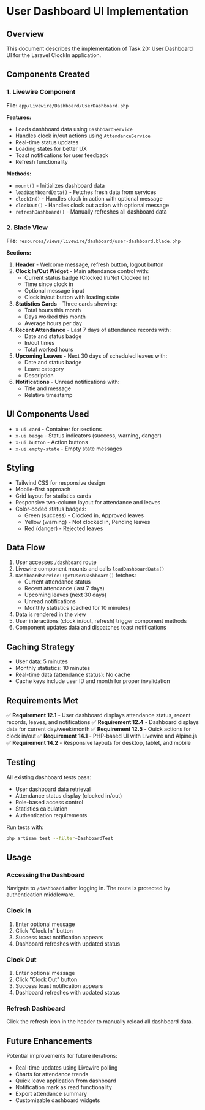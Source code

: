 # User Dashboard UI Implementation

## Overview
This document describes the implementation of Task 20: User Dashboard UI for the Laravel ClockIn application.

## Components Created

### 1. Livewire Component
**File:** `app/Livewire/Dashboard/UserDashboard.php`

**Features:**
- Loads dashboard data using `DashboardService`
- Handles clock in/out actions using `AttendanceService`
- Real-time status updates
- Loading states for better UX
- Toast notifications for user feedback
- Refresh functionality

**Methods:**
- `mount()` - Initializes dashboard data
- `loadDashboardData()` - Fetches fresh data from services
- `clockIn()` - Handles clock in action with optional message
- `clockOut()` - Handles clock out action with optional message
- `refreshDashboard()` - Manually refreshes all dashboard data

### 2. Blade View
**File:** `resources/views/livewire/dashboard/user-dashboard.blade.php`

**Sections:**
1. **Header** - Welcome message, refresh button, logout button
2. **Clock In/Out Widget** - Main attendance control with:
   - Current status badge (Clocked In/Not Clocked In)
   - Time since clock in
   - Optional message input
   - Clock in/out button with loading state
3. **Statistics Cards** - Three cards showing:
   - Total hours this month
   - Days worked this month
   - Average hours per day
4. **Recent Attendance** - Last 7 days of attendance records with:
   - Date and status badge
   - In/out times
   - Total worked hours
5. **Upcoming Leaves** - Next 30 days of scheduled leaves with:
   - Date and status badge
   - Leave category
   - Description
6. **Notifications** - Unread notifications with:
   - Title and message
   - Relative timestamp

## UI Components Used

- `x-ui.card` - Container for sections
- `x-ui.badge` - Status indicators (success, warning, danger)
- `x-ui.button` - Action buttons
- `x-ui.empty-state` - Empty state messages

## Styling

- Tailwind CSS for responsive design
- Mobile-first approach
- Grid layout for statistics cards
- Responsive two-column layout for attendance and leaves
- Color-coded status badges:
  - Green (success) - Clocked in, Approved leaves
  - Yellow (warning) - Not clocked in, Pending leaves
  - Red (danger) - Rejected leaves

## Data Flow

1. User accesses `/dashboard` route
2. Livewire component mounts and calls `loadDashboardData()`
3. `DashboardService::getUserDashboard()` fetches:
   - Current attendance status
   - Recent attendance (last 7 days)
   - Upcoming leaves (next 30 days)
   - Unread notifications
   - Monthly statistics (cached for 10 minutes)
4. Data is rendered in the view
5. User interactions (clock in/out, refresh) trigger component methods
6. Component updates data and dispatches toast notifications

## Caching Strategy

- User data: 5 minutes
- Monthly statistics: 10 minutes
- Real-time data (attendance status): No cache
- Cache keys include user ID and month for proper invalidation

## Requirements Met

✅ **Requirement 12.1** - User dashboard displays attendance status, recent records, leaves, and notifications
✅ **Requirement 12.4** - Dashboard displays data for current day/week/month
✅ **Requirement 12.5** - Quick actions for clock in/out
✅ **Requirement 14.1** - PHP-based UI with Livewire and Alpine.js
✅ **Requirement 14.2** - Responsive layouts for desktop, tablet, and mobile

## Testing

All existing dashboard tests pass:
- User dashboard data retrieval
- Attendance status display (clocked in/out)
- Role-based access control
- Statistics calculation
- Authentication requirements

Run tests with:
```bash
php artisan test --filter=DashboardTest
```

## Usage

### Accessing the Dashboard
Navigate to `/dashboard` after logging in. The route is protected by authentication middleware.

### Clock In
1. Enter optional message
2. Click "Clock In" button
3. Success toast notification appears
4. Dashboard refreshes with updated status

### Clock Out
1. Enter optional message
2. Click "Clock Out" button
3. Success toast notification appears
4. Dashboard refreshes with updated status

### Refresh Dashboard
Click the refresh icon in the header to manually reload all dashboard data.

## Future Enhancements

Potential improvements for future iterations:
- Real-time updates using Livewire polling
- Charts for attendance trends
- Quick leave application from dashboard
- Notification mark as read functionality
- Export attendance summary
- Customizable dashboard widgets
